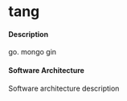 # tang

#### Description
go. mongo gin

#### Software Architecture
Software architecture description



